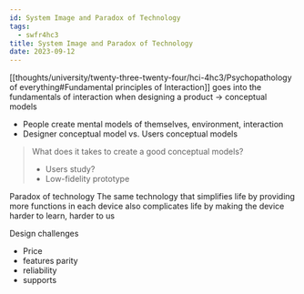 ```yaml
---
id: System Image and Paradox of Technology
tags:
  - swfr4hc3
title: System Image and Paradox of Technology
date: 2023-09-12
---
```


[[thoughts/university/twenty-three-twenty-four/hci-4hc3/Psychopathology of everything#Fundamental principles of Interaction]] goes into the fundamentals of interaction when designing a product -> conceptual models

- People create mental models of themselves, environment, interaction
- Designer conceptual model vs. Users conceptual models

> What does it takes to create a good conceptual models?
>
> - Users study?
> - Low-fidelity prototype

Paradox of technology
The same technology that simplifies life by providing more functions in each device also complicates life by making the device harder to learn, harder to us

Design challenges

- Price
- features parity
- reliability
- supports
